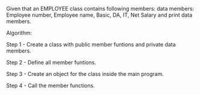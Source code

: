 Given that an EMPLOYEE class contains following members: data members: Employee number, Employee name, Basic, DA, IT, Net Salary and print data members.

Algorithm:

Step 1 - Create a class with public member funtions and private data members.

Step 2 - Define all member funtions.

Step 3 - Create an object for the class inside the main program.

Step 4 - Call the member functions.
